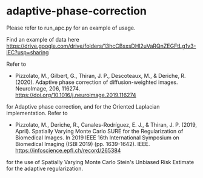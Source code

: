 # adaptive-phase-correction
Please refer to run_apc.py for an example of usage.

Find an example of data here https://drive.google.com/drive/folders/13hcCBsxsDHl2uVaRQnZEGFtLg1v3-lEC?usp=sharing

Refer to 

- Pizzolato, M., Gilbert, G., Thiran, J. P., Descoteaux, M., & Deriche, R. (2020). Adaptive phase correction of diffusion-weighted images. NeuroImage, 206, 116274. https://doi.org/10.1016/j.neuroimage.2019.116274

for Adaptive phase correction, and for the Oriented Laplacian implementation. Refer to 

- Pizzolato, M., Deriche, R., Canales-Rodríguez, E. J., & Thiran, J. P. (2019, April). Spatially Varying Monte Carlo SURE for the Regularization of Biomedical Images. In 2019 IEEE 16th International Symposium on Biomedical Imaging (ISBI 2019) (pp. 1639-1642). IEEE. https://infoscience.epfl.ch/record/265384

for the use of Spatially Varying Monte Carlo Stein's Unbiased Risk Estimate for the adaptive regularization.
